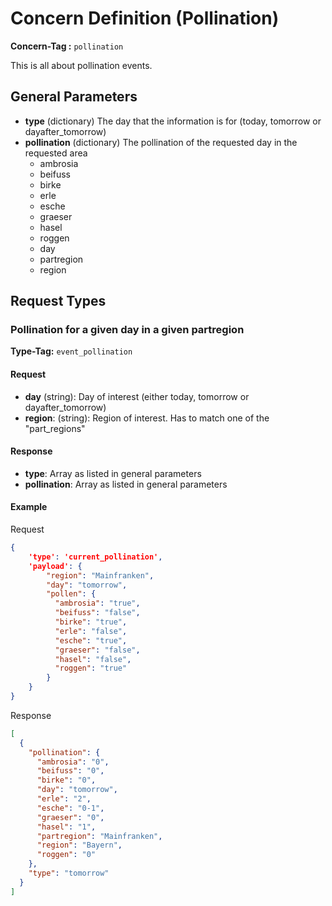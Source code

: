# Concern Definition (Pollination)

**Concern-Tag :** `pollination`

This is all about pollination events.

## General Parameters

* **type** (dictionary) The day that the information is for (today, tomorrow or dayafter_tomorrow)
* **pollination** (dictionary) The pollination of the requested day in the requested area
    - ambrosia
    - beifuss
    - birke
    - erle
    - esche
    - graeser
    - hasel
    - roggen
    - day
    - partregion
    - region

## Request Types

### Pollination for a given day in a given partregion 

**Type-Tag:** `event_pollination`

#### Request

- **day** (string): Day of interest (either today, tomorrow or dayafter_tomorrow)
- **region**: (string): Region of interest. Has to match one of the "part_regions"

#### Response

- **type**: Array as listed in general parameters
- **pollination**: Array as listed in general parameters

#### Example

Request

```json
{
    'type': 'current_pollination',
    'payload': {
        "region": "Mainfranken",
        "day": "tomorrow",
        "pollen": {
          "ambrosia": "true",
          "beifuss": "false",
          "birke": "true",
          "erle": "false",
          "esche": "true",
          "graeser": "false",
          "hasel": "false",
          "roggen": "true"
        }
    }
}
```

Response

```json
[
  {
    "pollination": {
      "ambrosia": "0",
      "beifuss": "0",
      "birke": "0",
      "day": "tomorrow",
      "erle": "2",
      "esche": "0-1",
      "graeser": "0",
      "hasel": "1",
      "partregion": "Mainfranken",
      "region": "Bayern",
      "roggen": "0"
    },
    "type": "tomorrow"
  }
]
```



